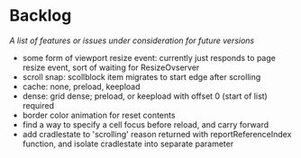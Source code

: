 # Backlog
*A list of features or issues under consideration for future versions*

- some form of viewport resize event: currently just responds to page resize event, sort of waiting for ResizeOvserver
- scroll snap: scollblock item migrates to start edge after scrolling
- cache: none, preload, keepload
- dense: grid dense; preload, or keepload with offset 0 (start of list) required
- border color animation for reset contents
- find a way to specify a cell focus before reload, and carry forward
- add cradlestate to 'scrolling' reason returned with reportReferenceIndex function, and isolate cradlestate into separate parameter
